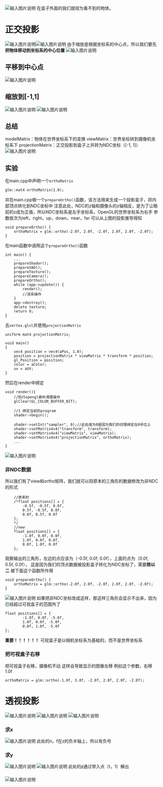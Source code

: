 ![输入图片说明](/imgs/2024-11-02/SKjmPkNGHvDO3avf.png)
在盒子外面的我们就视为看不到的物体。
# 正交投影
![输入图片说明](/imgs/2024-11-02/TLJtOSGJDG9bW5Yu.png)![输入图片说明](/imgs/2024-11-02/3ZBjs4E8VkrQAUD3.png)
由于缩放是根据坐标系的中心点，所以我们要先**把物体移动到坐标系的中心位置**
![输入图片说明](/imgs/2024-11-02/XN3OChcHxH1lwEJf.png)
## 平移到中心点
![输入图片说明](/imgs/2024-11-02/StscMZrYpJHNJ0jk.png)
## 缩放到[-1,1]
![输入图片说明](/imgs/2024-11-02/3qJEf3fJdPoPSofb.png)
![输入图片说明](/imgs/2024-11-02/eSPuZwd70cLAmryJ.png)
## 总结
modelMatrix：物体在世界坐标系下的变换
viewMatrix：世界坐标转到摄像机坐标系下
projectionMatrix：正交投影到盒子上并转为NDC坐标（[-1, 1]）
![输入图片说明](/imgs/2024-11-02/qpL2Cm7ONyRU8xlW.png)
## 实验
在main.cpp中声明一个`orthoMatrix`
```
glm::mat4 orthoMatrix(1.0);
```
并在main.cpp做一个`prepareOrtho()`函数，该方法用来生成一个投影盒子，将内部顶点转化到NDC坐标中
注意此处，NDC的z轴和摄像头的z轴相反，是为了让眼前的z成为正值，所以NDC坐标系是左手坐标系，OpenGL的世界坐标系为右手
参数依次为left，right，up，down，near，far
可以从上图的投影推导得知
```
void prepareOrtho() {
    orthoMatrix = glm::ortho(-2.0f, 2.0f, -2.0f, 2.0f, 2.0f, -2.0f);
}
```
在main函数中调用这个`prepareOrtho()`函数
```
int main() {
	...
    prepareShader();
    prepareVAO();
    prepareTexture();
    prepareCamera();
    prepareOrtho();
    while (app->update()) {
        render();
        //渲染操作
    }
    app->destroy();
    delete texture;
    return 0;
}
```
去`vertex.glsl`并使用`projectionMatrix`
```
uniform mat4 projectionMatrix;

void main()
{
    vec4 position = vec4(aPos, 1.0);
    position = projectionMatrix * viewMatrix * transform * position;
    gl_Position = position;
    color = aColor;
    uv = aUV;
}
```
然后在render中绑定
```
void render(){
    //执行opengl画布清理操作
    glClear(GL_COLOR_BUFFER_BIT);

    //1 绑定当前的program
    shader->begin();

    shader->setInt("sampler", 0);//此处值为0是因为我们的纹理绑定在0号位上
    shader->setMatrix4x4("transform", transform);
    shader->setMatrix4x4("viewMatrix", viewMatrix);
    shader->setMatrix4x4("projectionMatrix", orthoMatrix);
	...
}
```
![输入图片说明](/imgs/2024-11-02/l8jWYEmWDYcwSInY.png)
### 非NDC数据
所以我们有了view和ortho矩阵，我们就可以将原本的三角形的数据修改为非NDC的形式
```
	//原来的
	/*float positions[] = {
        -0.5f, -0.5f, 0.0f,
        0.5f, -0.5f, 0.0f,
        0.0f, 0.5f, 0.0f
    };
    */
    //new
    float positions[] = {
        -1.0f, 0.0f, 0.0f,
        1.0f, 0.0f, 0.0f,
        0.0f, 1.0f, 0.0f
    };
```
观察输出的三角形，左边的点应该为（-0.5f, 0.0f, 0.0f），上面的点为（0.0f, 0.5f, 0.0f），
这是因为我们的顶点数据被投影盒子转化为NDC坐标了，需要**除以二**
被下面这个函数所作用
```
void prepareOrtho() {
    orthoMatrix = glm::ortho(-2.0f, 2.0f, -2.0f, 2.0f, 2.0f, -2.0f);
}
```
![输入图片说明](/imgs/2024-11-02/B93UoXdfAoD1GHXH.png)
如果把非NDC坐标改成这样，那这样三角形会显示不出来，因为已经超过可视盒子的范围外了
```
float positions[] = {
        -1.0f, 0.0f, -5.0f,
        1.0f, 0.0f, -5.0f,
        0.0f, 1.0f, -5.0f
};
```
**重要！！！！！！**
可视盒子是以相机坐标系为基础的，而不是世界坐标系
### 把可视盒子右移
 把可视盒子右移，摄像机不动
 这样会导致显示的图像左移
 例如这个参数，右移1.0f
 ```
 orthoMatrix = glm::ortho(-1.0f, 3.0f, -2.0f, 2.0f, 2.0f, -2.0f);
 ```
 # 透视投影
![输入图片说明](/imgs/2024-11-02/qMajITItfejQPANu.png)
![输入图片说明](/imgs/2024-11-02/ByW9K4NJrxuMQ3d7.png)
![输入图片说明](/imgs/2024-11-02/jb4Bu3tSArkM62Ov.png)
### 求x
![输入图片说明](/imgs/2024-11-02/Xkob4YbNvLhFgO8D.png)
此处的n，f在z的负半轴上，所以有负号
### 求y
![输入图片说明](/imgs/2024-11-02/KcaH3E7Py3xDdc3J.png)
![输入图片说明](/imgs/2024-11-02/M9kGQ0XkF4NJS19E.png)
此处的`β`通过带入点（t，1）解出
### 
![输入图片说明](/imgs/2024-11-02/GMZJZGLCLjZlkwxW.png)
<!--stackedit_data:
eyJoaXN0b3J5IjpbNDU4MzQ1MDUyLC00MzU1NDU4MDUsLTYxMj
UwODE2MCwtMjMwMDQyMzU1LC0xNDM3MzIxODk5LC0yMzc0MDI0
OTksLTM0MjI0NTI5LDkzOTQ2NTY5MywtMTk5NzUxODY5OSw4OT
MzMjgzMSwtMTU2MzgxNTAyMywxMTk5OTExMTE4LDYxNzc1MTU3
OCwxNTg3MDM0NjM1LDEyNjk5ODAzOTFdfQ==
-->